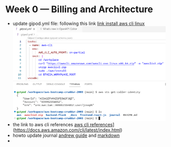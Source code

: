 # Week 0 — Billing and Architecture
- update gipod.yml file: following this link [link install aws cli linux](https://docs.aws.amazon.com/cli/latest/userguide/getting-started-install.html)
  ![aws cli installed ](assets/aws-installed-feb2023.png)
- the link to aws cli references [aws cli references]([)](https://docs.aws.amazon.com/cli/latest/index.html)
- howto update journal [andrew guide](https://www.youtube.com/watch?v=mWaSBRJhUFM&list=PLBfufR7vyJJ7k25byhRXJldB5AiwgNnWv&index=19) and [markdown](https://www.markdownguide.org/basic-syntax/)
- 
